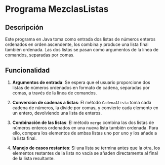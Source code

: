 # Programa MezclasListas

## Descripción

Este programa en Java toma como entrada dos listas de números enteros ordenados en orden ascendente, los combina y produce una lista final también ordenada. Las dos listas se pasan como argumentos de la línea de comandos, separadas por comas.

## Funcionalidad

1. **Argumentos de entrada**: Se espera que el usuario proporcione dos listas de números ordenados en formato de cadena, separadas por comas, a través de la línea de comandos.
   
2. **Conversión de cadenas a listas**: El método `CadenaAlista` toma cada cadena de números, la divide por comas, y convierte cada elemento en un entero, devolviendo una lista de enteros.

3. **Combinación de las listas**: El método `merge` combina las dos listas de números enteros ordenados en una nueva lista también ordenada. Para ello, compara los elementos de ambas listas uno por uno y los añade a la lista final.

4. **Manejo de casos restantes**: Si una lista se termina antes que la otra, los elementos restantes de la lista no vacía se añaden directamente al final de la lista resultante.

